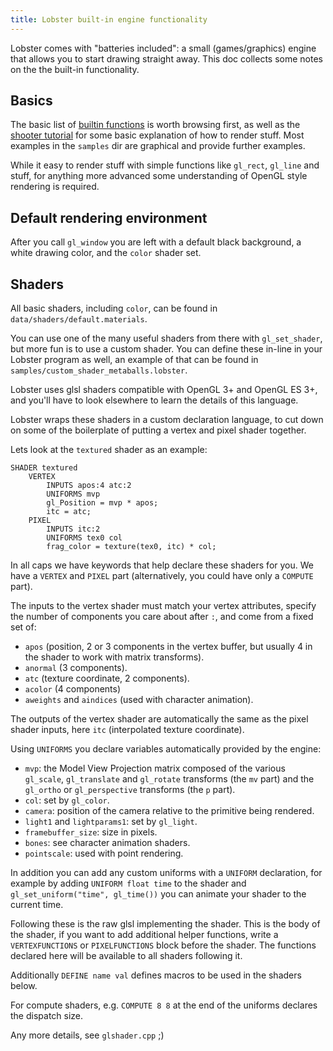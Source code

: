 ```yaml
---
title: Lobster built-in engine functionality
---
```


Lobster comes with "batteries included": a small (games/graphics) engine that allows you to start
drawing straight away. This doc collects some notes on the the built-in functionality.

Basics
------
The basic list of [builtin functions](builtin_functions_reference.html) is worth
browsing first, as well as the [shooter tutorial](shooter_tutorial.html)
for some basic explanation of how to render stuff. Most examples in the `samples` dir
are graphical and provide further examples.

While it easy to render stuff with simple functions like `gl_rect`, `gl_line`
and stuff, for anything more advanced some understanding of OpenGL style
rendering is required.

Default rendering environment
----------------------------
After you call `gl_window` you are left with a default black background,
a white drawing color, and the `color` shader set.

Shaders
-------
All basic shaders, including `color`, can be found in `data/shaders/default.materials`.

You can use one of the many useful shaders from there with `gl_set_shader`,
but more fun is to use a custom shader. You can define these in-line in
your Lobster program as well, an example of that can be found in
`samples/custom_shader_metaballs.lobster`.

Lobster uses glsl shaders compatible with OpenGL 3+ and OpenGL ES 3+,
and you'll have to look elsewhere to learn the details of this language.

Lobster wraps these shaders in a custom declaration language, to cut down on
some of the boilerplate of putting a vertex and pixel shader together.

Lets look at the `textured` shader as an example:

```
SHADER textured
    VERTEX
        INPUTS apos:4 atc:2
        UNIFORMS mvp
        gl_Position = mvp * apos;
        itc = atc;
    PIXEL
        INPUTS itc:2
        UNIFORMS tex0 col
        frag_color = texture(tex0, itc) * col;
```

In all caps we have keywords that help declare these shaders for you.
We have a `VERTEX` and `PIXEL` part (alternatively, you could have only
a `COMPUTE` part).

The inputs to the vertex shader must match your vertex attributes, specify the
number of components you care about after `:`, and come from a fixed set of:
* `apos` (position, 2 or 3 components in the vertex buffer, but usually 4 in
  the shader to work with matrix transforms).
* `anormal` (3 components).
* `atc` (texture coordinate, 2 components).
* `acolor` (4 components)
* `aweights` and `aindices` (used with character animation).

The outputs of the vertex shader are automatically the same as the pixel
shader inputs, here `itc` (interpolated texture coordinate).

Using `UNIFORMS` you declare variables automatically provided by the engine:
* `mvp`: the Model View Projection matrix composed of the various `gl_scale`,
  `gl_translate` and `gl_rotate` transforms (the `mv` part) and the `gl_ortho`
  or `gl_perspective` transforms (the `p` part).
* `col`: set by `gl_color`.
* `camera`: position of the camera relative to the primitive being rendered.
* `light1` and `lightparams1`: set by `gl_light`.
* `framebuffer_size`: size in pixels.
* `bones`: see character animation shaders.
* `pointscale`: used with point rendering.

In addition you can add any custom uniforms with a `UNIFORM` declaration, for
example by adding `UNIFORM float time` to the shader and
`gl_set_uniform("time", gl_time())` you can animate your shader to the
current time.

Following these is the raw glsl implementing the shader. This is the body
of the shader, if you want to add additional helper functions, write
a `VERTEXFUNCTIONS` or `PIXELFUNCTIONS` block before the shader. The
functions declared here will be available to all shaders following it.

Additionally `DEFINE name val` defines macros to be used in the shaders below.

For compute shaders, e.g. `COMPUTE 8 8` at the end of the uniforms declares
the dispatch size.

Any more details, see `glshader.cpp` ;)
